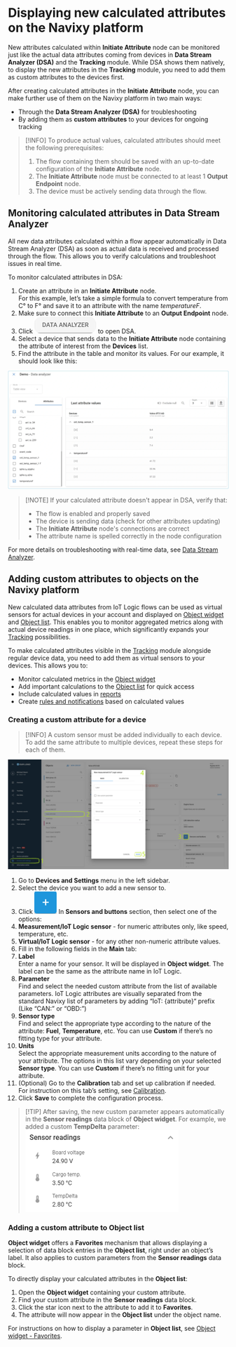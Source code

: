 # Displaying new calculated attributes on the Navixy platform

New attributes calculated within **Initiate Attribute** node can be monitored just like the actual data attributes coming from devices in **Data Stream Analyzer (DSA)** and the **Tracking** module. While DSA shows them natively, to display the new attributes in the **Tracking** module, you need to add them as custom attributes to the devices first.

After creating calculated attributes in the **Initiate Attribute** node, you can make further use of them on the Navixy platform in two main ways:

* Through the **Data Stream Analyzer (DSA)** for troubleshooting
* By adding them as **custom attributes** to your devices for ongoing tracking

> \[!INFO] To produce actual values, calculated attributes should meet the following prerequisites:
>
> 1. The flow containing them should be saved with an up-to-date configuration of the **Initiate Attribute** node.
> 2. The **Initiate Attribute** node must be connected to at least 1 **Output Endpoint** node.
> 3. The device must be actively sending data through the flow.

## Monitoring calculated attributes in Data Stream Analyzer

All new data attributes calculated within a flow appear automatically in Data Stream Analyzer (DSA) as soon as actual data is received and processed through the flow. This allows you to verify calculations and troubleshoot issues in real time.

To monitor calculated attributes in DSA:

1. Create an attribute in an **Initiate Attribute** node.\
   For this example, let’s take a simple formula to convert temperature from C° to F° and save it to an attribute with the name _temperatureF_.
2. Make sure to connect this **Initiate Attribute** to an **Output Endpoint** node.
3. Click ![DATA\_ANALYZER.png](attachments/DATA_ANALYZER.png) to open DSA.
4. Select a device that sends data to the **Initiate Attribute** node containing the attribute of interest from the **Devices** list.
5. Find the attribute in the table and monitor its values. For our example, it should look like this:

![Newly created attribute temperatureF in the Data Stream Analyzer table](attachments/calculated-attribute-in-DSA.webp)

> \[!NOTE] If your calculated attribute doesn't appear in DSA, verify that:
>
> * The flow is enabled and properly saved
> * The device is sending data (check for other attributes updating)
> * The **Initiate Attribute** node's connections are correct
> * The attribute name is spelled correctly in the node configuration

For more details on troubleshooting with real-time data, see [Data Stream Analyzer](https://squaregps.atlassian.net/wiki/spaces/USERDOCSOLD/pages/3037332703/Data+Stream+Analyzer?atlOrigin=eyJpIjoiMjBlMzdkMjgwYTJlNDBiYzlkOGI0YzEwYjY3ZDA0NjEiLCJwIjoiYyJ9).

## Adding custom attributes to objects on the Navixy platform

New calculated data attributes from IoT Logic flows can be used as virtual sensors for actual devices in your account and displayed on [Object widget](https://squaregps.atlassian.net/wiki/spaces/USERDOCSOLD/pages/2909015126/Object+widget?atlOrigin=eyJpIjoiNzZmYmU4ZDljMmFhNDE3Mzg3YjJmY2YwYTVlZDYwZjciLCJwIjoiYyJ9) and [Object list](../../../../gps-tracking/objects-list/). This enables you to monitor aggregated metrics along with actual device readings in one place, which significantly expands your [Tracking](../../../../gps-tracking/) possibilities.

To make calculated attributes visible in the [Tracking](../../../../gps-tracking/) module alongside regular device data, you need to add them as virtual sensors to your devices. This allows you to:

* Monitor calculated metrics in the [Object widget](https://squaregps.atlassian.net/wiki/spaces/USERDOCSOLD/pages/2909015126/Object+widget?atlOrigin=eyJpIjoiNzZmYmU4ZDljMmFhNDE3Mzg3YjJmY2YwYTVlZDYwZjciLCJwIjoiYyJ9)
* Add important calculations to the [Object list](../../../../gps-tracking/objects-list/) for quick access
* Include calculated values in [reports](https://squaregps.atlassian.net/wiki/spaces/USERDOCSOLD/pages/2909015437/Reports?atlOrigin=eyJpIjoiYjMxMmM0NGM3NmRkNGM0OWJiNjFmOTE4YWNmODAyNjAiLCJwIjoiYyJ9)
* Create [rules and notifications](https://squaregps.atlassian.net/wiki/spaces/USERDOCSOLD/pages/2909014412/Rules+and+notifications?atlOrigin=eyJpIjoiNGVkN2ZmYTRlMDkyNGRmMWJhYTlmZDY4ZGQ2OTcwM2UiLCJwIjoiYyJ9) based on calculated values

### Creating a custom attribute for a device

> \[!INFO] A custom sensor must be added individually to each device. To add the same attribute to multiple devices, repeat these steps for each of them.

![Initiate-attribute-config.png](attachments/Initiate-attribute-config.png)

1. Go to **Devices and Settings** menu in the left sidebar.
2. Select the device you want to add a new sensor to.
3. Click ![image-20250422-143344.png](attachments/image-20250422-143344.png) In **Sensors and buttons** section, then select one of the options:
4. **Measurement/IoT Logic sensor** - for numeric attributes only, like speed, temperature, etc.
5. **Virtual/IoT Logic sensor** - for any other non-numeric attribute values.
6. Fill in the following fields in the **Main** tab:
7. **Label**\
   Enter a name for your sensor. It will be displayed in **Object widget**. The label can be the same as the attribute name in IoT Logic.
8. **Parameter**\
   Find and select the needed custom attribute from the list of available parameters. IoT Logic attributes are visually separated from the standard Navixy list of parameters by adding “IoT: {attribute}“ prefix (Like “CAN:” or “OBD:”)
9. **Sensor type**\
   Find and select the appropriate type according to the nature of the attribute: **Fuel**, **Temperature**, etc. You can use **Custom** if there’s no fitting type for your attribute.
10. **Units**\
    Select the appropriate measurement units according to the nature of your attribute. The options in this list vary depending on your selected **Sensor type**. You can use **Custom** if there’s no fitting unit for your attribute.
11. (Optional) Go to the **Calibration** tab and set up calibration if needed.\
    For instruction on this tab’s setting, see [Calibration](../../../../devices-and-settings/vehicle-sensors/measurement-sensors/).
12. Click **Save** to complete the configuration process.

> \[!TIP] After saving, the new custom parameter appears automatically in the **Sensor readings** data block of **Object widget**. For example, we added a custom **TempDelta** parameter: ![image-20250702-132535.png](attachments/image-20250702-132535.png)

### Adding a custom attribute to Object list

**Object widget** offers a **Favorites** mechanism that allows displaying a selection of data block entries in the **Object list**, right under an object’s label. It also applies to custom parameters from the **Sensor readings** data block.

To directly display your calculated attributes in the **Object list**:

1. Open the **Object widget** containing your custom attribute.
2. Find your custom attribute in the **Sensor readings** data block.
3. Click the star icon next to the attribute to add it to **Favorites**.
4. The attribute will now appear in the **Object list** under the object name.

For instructions on how to display a parameter in **Object list**, see [Object widget - Favorites](../../../../gps-tracking/objects-list/object-widget.md).
